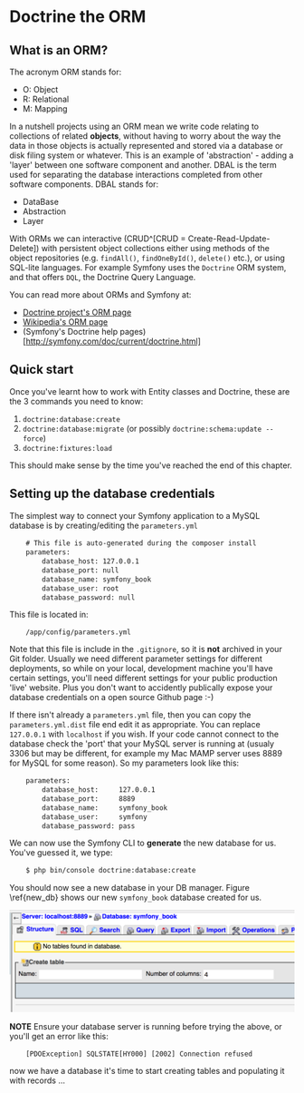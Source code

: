 
# Doctrine the ORM

## What is an ORM?

The acronym ORM stands for:

- O: Object
- R: Relational
- M: Mapping

In a nutshell projects using an ORM mean we write code relating to collections of related **objects**, without having to worry about the way the data in those objects is actually represented and stored via a database or disk filing system or whatever. This is an example of 'abstraction' - adding a 'layer' between one software component and another. DBAL is the term used for separating the database interactions completed from other software components. DBAL stands for:

- DataBase
- Abstraction
- Layer

With ORMs we can interactive (CRUD^[CRUD = Create-Read-Update-Delete])
with persistent object collections either using methods of the object repositories (e.g. `findAll()`, `findOneById()`, `delete()` etc.), or using SQL-lite languages. For example Symfony uses the `Doctrine` ORM system, and that offers `DQL`, the Doctrine Query Language.

You can read more about ORMs and Symfony at:

- [Doctrine project's ORM page](http://www.doctrine-project.org/projects/orm.html)
- [Wikipedia's ORM page](https://en.wikipedia.org/wiki/Object-relational_mapping)
- (Symfony's Doctrine help pages)[http://symfony.com/doc/current/doctrine.html]

## Quick start
Once you've learnt how to work with Entity classes and Doctrine, these are the 3 commands you need to know:

1. `doctrine:database:create`
1. `doctrine:database:migrate` (or possibly `doctrine:schema:update --force`)
1. `doctrine:fixtures:load`

This should make sense by the time you've reached the end of this chapter.


## Setting up the database credentials

The simplest way to connect your Symfony application to a MySQL database is by creating/editing the `parameters.yml`

```
    # This file is auto-generated during the composer install
    parameters:
        database_host: 127.0.0.1
        database_port: null
        database_name: symfony_book
        database_user: root
        database_password: null
```

This file is located in:

```
    /app/config/parameters.yml
```

Note that this file is include in the `.gitignore`, so it is **not** archived in your Git folder. Usually we need different parameter settings for different deployments, so while on your local, development machine you'll have certain settings, you'll need different settings for your public production 'live' website. Plus you don't want to accidently publically expose your database credentials on a open source Github page :-)

If there isn't already a `parameters.yml` file, then you can copy the `parameters.yml.dist` file end edit it as appropriate. You can replace `127.0.0.1` with `localhost` if you wish. If your code cannot connect to the database check the 'port' that your MySQL server is running at (usualy 3306 but may be different, for example my Mac MAMP server uses 8889 for MySQL for some reason). So my parameters look like this:


```
    parameters:
        database_host:     127.0.0.1
        database_port:     8889
        database_name:     symfony_book
        database_user:     symfony
        database_password: pass

```

We can now use the Symfony CLI to **generate** the new database for us. You've guessed it, we type:

```bash
    $ php bin/console doctrine:database:create
```

You should now see a new database in your DB manager. Figure \ref{new_db} shows our new `symfony_book` database created for us.

![CLI created database in PHPMyAdmin. \label{new_db}](./03_figures/database/1_new_db.png)

**NOTE** Ensure your database server is running before trying the above, or you'll get an error like this:

```
    [PDOException] SQLSTATE[HY000] [2002] Connection refused
```

now we have a database it's time to start creating tables and populating it with records ...
